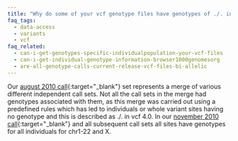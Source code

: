 ```yaml
---
title: "Why do some of your vcf genotype files have genotypes of ./. in them?"
faq_tags:
  - data-access
  - variants
  - vcf
faq_related:
  - can-i-get-genotypes-specific-individualpopulation-your-vcf-files
  - can-i-get-individual-genotype-information-browser1000genomesorg
  - are-all-genotype-calls-current-release-vcf-files-bi-allelic
---
```

                    
Our [august 2010 call](ftp://ftp.1000genomes.ebi.ac.uk/vol1/ftp/release/20100804){:target="_blank"} set represents a  merge of various different independent call sets. Not all the call sets in the merge had genotypes associated with them, as this merge was carried out using a predefined rules which has led to individuals or whole variant sites having no genotype and this is described as ./. in vcf 4.0\. In our [november 2010 call](ftp://ftp.1000genomes.ebi.ac.uk/vol1/ftp/release/20101123/interim_phase1_release/){:target="_blank"} and all subsequent call sets all sites have genotypes for all individuals for chr1-22 and X.

